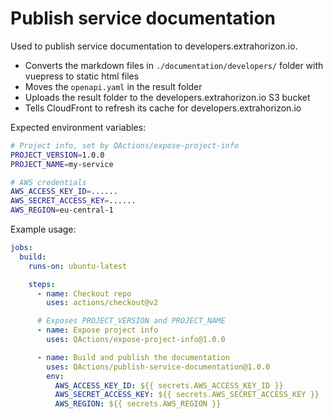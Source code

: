# Publish service documentation

Used to publish service documentation to developers.extrahorizon.io.

- Converts the markdown files in `./documentation/developers/` folder with vuepress to static html files
- Moves the `openapi.yaml` in the result folder
- Uploads the result folder to the developers.extrahorizon.io S3 bucket
- Tells CloudFront to refresh its cache for developers.extrahorizon.io

Expected environment variables:
```sh
# Project info, set by QActions/expose-project-info
PROJECT_VERSION=1.0.0
PROJECT_NAME=my-service

# AWS credentials
AWS_ACCESS_KEY_ID=......
AWS_SECRET_ACCESS_KEY=......
AWS_REGION=eu-central-1
```

Example usage:
```yml
jobs:
  build:
    runs-on: ubuntu-latest

    steps:
      - name: Checkout repo
        uses: actions/checkout@v2

      # Exposes PROJECT_VERSION and PROJECT_NAME
      - name: Expose project info
        uses: QActions/expose-project-info@1.0.0

      - name: Build and publish the documentation
        uses: QActions/publish-service-documentation@1.0.0
        env:
          AWS_ACCESS_KEY_ID: ${{ secrets.AWS_ACCESS_KEY_ID }}
          AWS_SECRET_ACCESS_KEY: ${{ secrets.AWS_SECRET_ACCESS_KEY }}
          AWS_REGION: ${{ secrets.AWS_REGION }}
```